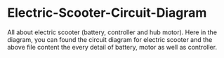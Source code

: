 # Electric-Scooter-Circuit-Diagram
All about electric scooter (battery, controller and hub motor).
Here in the diagram, you can found the circuit diagram for electric scooter and the above file content the every detail of battery, motor as well as controller.

